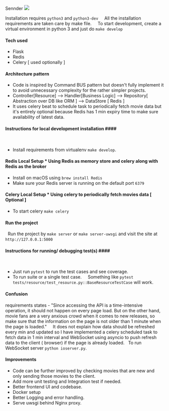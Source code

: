 Sennder [![](https://lh5.googleusercontent.com/-a0ef652_DMA/AAAAAAAAAAI/AAAAAAAAAAA/oh60-sy7sL0/s88-p-k-no-ns-nd/photo.jpg)](https://www.sennder.com/) 



Installation requires `python3` and `python3-dev`  
  
All the installation requirements are taken care by make file.  
  
To start development, create a virtual environment in python 3 and just do ``make develop``  
  
#### Tech used  
* Flask  
* Redis  
* Celery [ used optionally ]  
  
#### Architecture pattern  
* Code is inspired by Command BUS pattern but doesn't fully implement it to avoid unnecessary complexity for the rather simpler projects.  
* Controller[Resource] --> Handler[Business Logic] --> Repository[ Abstraction over DB like ORM ] --> DataStore [ Redis ]  
* It uses celery beat to schedule task to periodically fetch movie data but it's entirely optional because Redis has 1 min expiry time to make sure availability of latest data.  
  
  
#### Instructions for local development installation ####  
  
  
* Install requirements from virtualenv ``make develop``.  
  
  
#### Redis Local Setup * Using Redis as memory store and celery along with Redis as the broker  
* Install on macOS using `brew install Redis`  
* Make sure your Redis server is running on the default port `6379`  
  
  
#### Celery Local Setup * Using celery to periodically fetch movies data [ Optional ]  
* To start celery `make celery`  
  
#### Run the project  
  
Run the project by `make server` or `make server-uwsgi` and visit the site at `http://127.0.0.1:5000`  
  
  
#### Instructions for running/ debugging test(s) ####  
  
* Just run `pytest` to run the test cases and see coverage.   
* To run suite or a single test case.   
  Something like `pytest tests/resource/test_resource.py::BaseResourceTestCase` will work.   
  
  
#### Confusion  
requirements states - "Since accessing the API is a time-intensive operation, it should not happen on every page load. But on the other hand, movie fans are a very anxious crowd when it comes to new releases, so make sure that the information on the page is not older than 1 minute when the page is loaded."  
  
It does not explain how data should be refreshed every min and updated so I have implemented a celery scheduled task to fetch data in 1 min interval and WebSocket using asyncio to push refresh data to the client ( browser) if the page is already loaded.  
To run WebSocket server ``python ioserver.py``.  
  
#### Improvements  
* Code can be further improved by checking movies that are new and only sending those movies to the client.   
* Add more unit testing and Integration test if needed.   
* Better frontend UI and codebase.
* Docker setup
* Better Logging and error handling.
* Serve uwsgi behind Nginx proxy.
